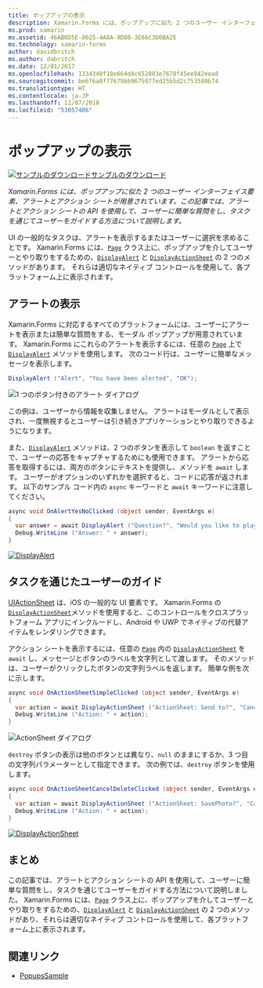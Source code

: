 ```yaml
---
title: ポップアップの表示
description: Xamarin.Forms には、ポップアップに似た 2 つのユーザー インターフェイス要素、アラートとアクション シートが用意されています。 この記事では、アラートとアクション シートの API を使用して、ユーザーに簡単な質問をし、タスクを通じてユーザーをガイドする方法について説明します。
ms.prod: xamarin
ms.assetid: 46AB0D5E-0025-4A8A-9D00-3E66C3D0BA2E
ms.technology: xamarin-forms
author: davidbritch
ms.author: dabritch
ms.date: 12/01/2017
ms.openlocfilehash: 1334340f18e664d4c652803e7678f45ee942eea8
ms.sourcegitcommit: be6f6a8f77679bb9675077ed25b5d2c753580b74
ms.translationtype: HT
ms.contentlocale: ja-JP
ms.lasthandoff: 12/07/2018
ms.locfileid: "53057406"
---
```

# <a name="displaying-pop-ups"></a>ポップアップの表示

[![サンプルのダウンロード](~/media/shared/download.png)サンプルのダウンロード](https://developer.xamarin.com/samples/xamarin-forms/Navigation/Pop-ups/)

_Xamarin.Forms には、ポップアップに似た 2 つのユーザー インターフェイス要素、アラートとアクション シートが用意されています。この記事では、アラートとアクション シートの API を使用して、ユーザーに簡単な質問をし、タスクを通じてユーザーをガイドする方法について説明します。_

UI の一般的なタスクは、アラートを表示するまたはユーザーに選択を求めることです。 Xamarin.Forms には、[`Page`](xref:Xamarin.Forms.Page) クラス上に、ポップアップを介してユーザーとやり取りをするための、[`DisplayAlert`](xref:Xamarin.Forms.Page.DisplayAlert*) と [`DisplayActionSheet`](xref:Xamarin.Forms.Page.DisplayActionSheet*) の 2 つのメソッドがあります。 それらは適切なネイティブ コントロールを使用して、各プラットフォーム上に表示されます。

## <a name="displaying-an-alert"></a>アラートの表示

Xamarin.Forms に対応するすべてのプラットフォームには、ユーザーにアラートを表示または簡単な質問をする、モーダル ポップアップが用意されています。 Xamarin.Forms にこれらのアラートを表示するには、任意の [`Page`](xref:Xamarin.Forms.Page) 上で [`DisplayAlert`](xref:Xamarin.Forms.Page.DisplayAlert*) メソッドを使用します。 次のコード行は、ユーザーに簡単なメッセージを表示します。

```csharp
DisplayAlert ("Alert", "You have been alerted", "OK");
```

![](pop-ups-images/alert.png "1 つのボタン付きのアラート ダイアログ")

この例は、ユーザーから情報を収集しません。 アラートはモーダルとして表示され、一度無視するとユーザーは引き続きアプリケーションとやり取りできるようになります。

また、[`DisplayAlert`](xref:Xamarin.Forms.Page.DisplayAlert*) メソッドは、2 つのボタンを表示して `boolean` を返すことで、ユーザーの応答をキャプチャするためにも使用できます。 アラートから応答を取得するには、両方のボタンにテキストを提供し、メソッドを `await` します。 ユーザーがオプションのいずれかを選択すると、コードに応答が返されます。 以下のサンプル コード内の `async` キーワードと `await` キーワードに注意してください。

```csharp
async void OnAlertYesNoClicked (object sender, EventArgs e)
{
  var answer = await DisplayAlert ("Question?", "Would you like to play a game", "Yes", "No");
  Debug.WriteLine ("Answer: " + answer);
}
```

[![DisplayAlert](pop-ups-images/alert2-sml.png "2 つのボタン付きのアラート ダイアログ")](pop-ups-images/alert2.png#lightbox "2 つのボタン付きのアラート ダイアログ")

## <a name="guiding-users-through-tasks"></a>タスクを通じたユーザーのガイド

[UIActionSheet](https://developer.apple.com/library/ios/documentation/uikit/reference/uiactionsheet_class/Reference/Reference.html) は、iOS の一般的な UI 要素です。 Xamarin.Forms の [`DisplayActionSheet`](xref:Xamarin.Forms.Page.DisplayActionSheet*)メソッドを使用すると、このコントロールをクロスプラットフォーム アプリにインクルードし、Android や UWP でネイティブの代替アイテムをレンダリングできます。

アクション シートを表示するには、任意の [`Page`](xref:Xamarin.Forms.Page) 内の [`DisplayActionSheet`](xref:Xamarin.Forms.Page.DisplayActionSheet*) を `await` し、メッセージとボタンのラベルを文字列として渡します。 そのメソッドは、ユーザーがクリックしたボタンの文字列ラベルを返します。 簡単な例を次に示します。

```csharp
async void OnActionSheetSimpleClicked (object sender, EventArgs e)
{
  var action = await DisplayActionSheet ("ActionSheet: Send to?", "Cancel", null, "Email", "Twitter", "Facebook");
  Debug.WriteLine ("Action: " + action);
}
```

![](pop-ups-images/action.png "ActionSheet ダイアログ")

`destroy` ボタンの表示は他のボタンとは異なり、`null` のままにするか、3 つ目の文字列パラメーターとして指定できます。 次の例では、`destroy` ボタンを使用します。

```csharp
async void OnActionSheetCancelDeleteClicked (object sender, EventArgs e)
{
  var action = await DisplayActionSheet ("ActionSheet: SavePhoto?", "Cancel", "Delete", "Photo Roll", "Email");
  Debug.WriteLine ("Action: " + action);
}
```

[![DisplayActionSheet](pop-ups-images/action2-sml.png "destroy ボタン付きのアクション シート ダイアログ")](pop-ups-images/action2.png#lightbox "destroy ボタン付きのアクション シート ダイアログ")

## <a name="summary"></a>まとめ

この記事では、アラートとアクション シートの API を使用して、ユーザーに簡単な質問をし、タスクを通じてユーザーをガイドする方法について説明しました。 Xamarin.Forms には、[`Page`](xref:Xamarin.Forms.Page) クラス上に、ポップアップを介してユーザーとやり取りをするための、[`DisplayAlert`](xref:Xamarin.Forms.Page.DisplayAlert*) と [`DisplayActionSheet`](xref:Xamarin.Forms.Page.DisplayActionSheet*) の 2 つのメソッドがあり、それらは適切なネイティブ コントロールを使用して、各プラットフォーム上に表示されます。



## <a name="related-links"></a>関連リンク

- [PopupsSample](https://developer.xamarin.com/samples/xamarin-forms/Navigation/Pop-ups/)
